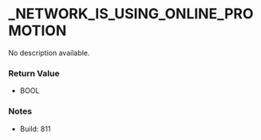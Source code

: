 # _NETWORK_IS_USING_ONLINE_PROMOTION

No description available.

### Return Value
* BOOL

### Notes
* Build: 811

